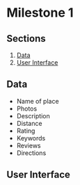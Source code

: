 # **Milestone 1**

## Sections
1. [Data](#data)
2. [User Interface](#user-interface)

## Data
- Name of place
- Photos
- Description
- Distance
- Rating
- Keywords
- Reviews
- Directions

## User Interface
